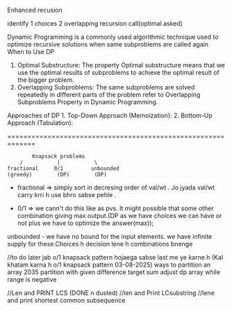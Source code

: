 Enhanced recusion

identify
1 choices
2 overlapping recursion call(optimal asked)

Dynamic Programming is a commonly used algorithmic technique used to optimize recursive solutions when same subproblems are called again
When to Use DP

1. Optimal Substructure:
   The property Optimal substructure means that we use the optimal results of subproblems to achieve the optimal result of the bigger problem.
2. Overlapping Subproblems:
   The same subproblems are solved repeatedly in different parts of the problem refer to Overlapping Subproblems Property in Dynamic Programming.

Approaches of DP 1. Top-Down Approach (Memoization): 2. Bottom-Up Approach (Tabulation):

=============================================================

            Knapsack problems
        /           |           \
    fractional     0/1         unbounded
    (greedy)        (DP)        (DP)

- fractional => simply sort in decresing order of val/wt . Jo jyada val/wt carry krri h use bhro sabse pehle .

- 0/1 => we cann't do this like as pvs. It might possible that some other combination giving max output.(DP as we have choices we can have or not plus we have to optimize the answer(max));

unbounded - we have no bound for the input elements. we have infinite supply for these.Choices h decision lene h combinations bnenge

//to do later jab o/1 knapsack pattern hojaega sabse last me ye karne h (Kal khatam karna h o/1 knapsack pattern 03-08-2025)
ways to partition an array
2035
partition with given difference
target sum
adjust dp array while range is negative

//Len and PRINT LCS (DONE n dusted)
//len and Print LCsubstring
//lene and print shortest common subsequence
